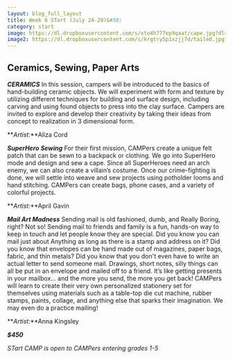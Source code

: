 ```yaml
---
layout: blog_full_layout
title: Week 6 STart (July 24-28)&#58; 
category: start
image: https://dl.dropboxusercontent.com/s/xto4h777ep9qaat/cape.jpg?dl=0
image2: https://dl.dropboxusercontent.com/s/krgtry5p1xzjj7d/tailed.jpg?dl=0
---
```


## Ceramics, Sewing, Paper Arts


**_CERAMICS_** 
In this session, campers will be introduced to the basics of hand-building ceramic objects. We will experiment with form and texture by utilizing different techniques for building and surface design, including carving and using found objects to press into the clay surface. Campers are invited to explore and develop their creativity by taking their ideas from concept to realization in 3 dimensional form. 

**_Artist:_**Aliza Cord


**_SuperHero Sewing_** 
For their first mission, CAMPers create a unique felt patch that can be sewn to a backpack or clothing. We go into SuperHero mode and design and sew a cape. Since all SuperHeroes need an arch enemy, we can also create a villain’s costume. Once our crime-fighting is done, we will settle into weave and sew projects using potholder looms and hand stitching. CAMPers can create bags, phone cases, and a variety of colorful projects.

**_Artist:_**April Gavin

 
**_Mail Art Madness_**
Sending mail is old fashioned, dumb, and Really Boring, right? Not so! Sending mail to friends and family is a fun, hands-on way to keep in touch and let people know they are special. Did you know you can mail just about Anything as long as there is a stamp and address on it? Did you know that envelopes can be hand made out of magazines, paper bags, fabric, and thin metals? Did you know that you don't even have to write an actual letter to send someone mail. Drawings, short notes, silly things can all be put in an envelope and mailed off to a friend. It’s like getting presents in your mailbox... and the more you send, the more you get back!
CAMPers will learn to create their very own personalized stationery set for themselves using materials such as a table-top die cut machine, rubber stamps, paints, collage, and anything else that sparks their imagination. We may even do a practice mailing!

**_Artist:_**Anna Kingsley 


**_$450_**

*STart CAMP is open to CAMPers entering grades 1-5*
